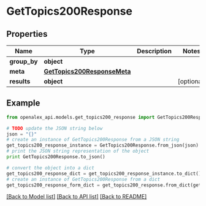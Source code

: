 # GetTopics200Response


## Properties
Name | Type | Description | Notes
------------ | ------------- | ------------- | -------------
**group_by** | **object** |  | 
**meta** | [**GetTopics200ResponseMeta**](GetTopics200ResponseMeta.md) |  | 
**results** | **object** |  | [optional] 

## Example

```python
from openalex_api.models.get_topics200_response import GetTopics200Response

# TODO update the JSON string below
json = "{}"
# create an instance of GetTopics200Response from a JSON string
get_topics200_response_instance = GetTopics200Response.from_json(json)
# print the JSON string representation of the object
print GetTopics200Response.to_json()

# convert the object into a dict
get_topics200_response_dict = get_topics200_response_instance.to_dict()
# create an instance of GetTopics200Response from a dict
get_topics200_response_form_dict = get_topics200_response.from_dict(get_topics200_response_dict)
```
[[Back to Model list]](../README.md#documentation-for-models) [[Back to API list]](../README.md#documentation-for-api-endpoints) [[Back to README]](../README.md)


